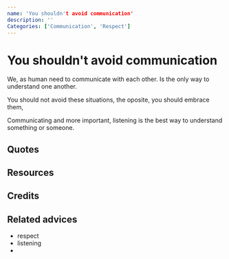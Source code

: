 ```yaml
---
name: 'You shouldn't avoid communication'
description: ''
Categories: ['Communication', 'Respect']
---
```

# You shouldn't avoid communication

We, as human need to communicate with each other. Is the only way to understand one another.

You should not avoid these situations, the oposite, you should embrace them,

Communicating and more important, listening is the best way to understand something or someone.



## Quotes

## Resources

## Credits

## Related advices

- respect
- listening
- 
